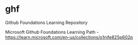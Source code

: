 # ghf
Github Foundations Learning Repository

Microsoft Github Foundations Learning Path - https://learn.microsoft.com/en-us/collections/o1njfe825p602p
